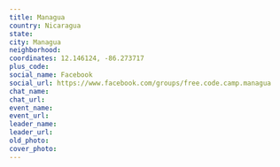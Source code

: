 ```yaml
---
title: Managua
country: Nicaragua
state: 
city: Managua
neighborhood: 
coordinates: 12.146124, -86.273717
plus_code:
social_name: Facebook
social_url: https://www.facebook.com/groups/free.code.camp.managua
chat_name:
chat_url:
event_name:
event_url:
leader_name:
leader_url:
old_photo: 
cover_photo:
---
```

